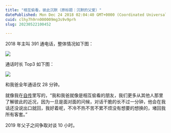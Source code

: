```yaml
---
title: "相互偷看，彼此沉默（原标题：沉默的父爱）"
datePublished: Mon Dec 24 2018 02:04:40 GMT+0000 (Coordinated Universal Time)
cuid: clhy7h9rn000009mg3s9v9prh
slug: 20230522100452

---
```


2018 年主叫 391 通电话，整体情况如下图：

![](https://cdn.hashnode.com/res/hashnode/image/upload/v1684721052818/49c18ea5-f6d0-4f87-a290-73be84380a7d.png)

通话时长 Top3 如下图：

![](https://cdn.hashnode.com/res/hashnode/image/upload/v1684721056431/9d8489cd-352c-4f89-8e98-ca3206a72e55.png)

和我爸全年通话仅 28 分钟。

就像我在[自传](http://mp.weixin.qq.com/s?__biz=MzI3MzU5MDA1OQ==&mid=2247484633&idx=1&sn=4aada58de098175ab7a33f6f99d49401&chksm=eb21b69ddc563f8b4f61322a6cb756277c3c8fb780434189f6273798a9bdb42635f175b1dd1d&scene=21#wechat_redirect)里写的，“我和我爸就像是相互偷看的朋友，我们更多从其他人那里了解彼此的近况，因为一旦是面对面的问候，对话干脆的长不过一分钟，他会在我话还没说出口就回，我好着呢，不冷不热不苦不累不烦没有想要的想换的，堵回我所有客套。”

2019 年父子之间争取对谈 10 小时。
